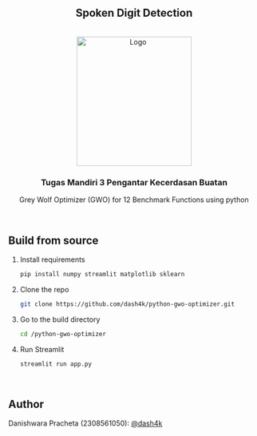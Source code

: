 <div align="center">

## Spoken Digit Detection

</div>

<!-- PROJECT LOGO -->
</br>
<div align="center">
  <a href="https://www.unud.ac.id/">
    <img src="https://github.com/dash4k/tugas-akhir-alpro-1/assets/133938416/ff71757a-1b51-44b7-b14e-b53b061d9815" alt="Logo" width="230" height="259">
  </a>

<h3 align="center">Tugas Mandiri 3 Pengantar Kecerdasan Buatan</h3>

  <p align="center">
    Grey Wolf Optimizer (GWO) for 12 Benchmark Functions using python
    </br>
  </p>
</div>
</br>

## Build from source

1. Install requirements
   ```sh
   pip install numpy streamlit matplotlib sklearn
   ```
2. Clone the repo
   ```sh
   git clone https://github.com/dash4k/python-gwo-optimizer.git
   ```
3. Go to the build directory
   ```sh
   cd /python-gwo-optimizer
   ```
4. Run Streamlit
   ```sh
   streamlit run app.py
   ```
</br>



<!-- CONTACT -->
## Author

Danishwara Pracheta (2308561050): [@dash4k](https://www.github.com/dash4k)